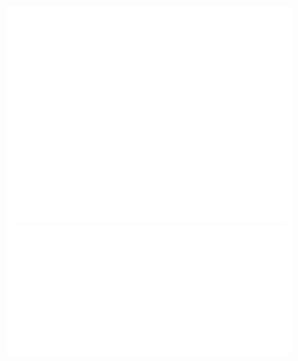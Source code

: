 ![Metrics](/images/github-metrics.svg)
![Isometric commit calendar](/images/metrics.plugin.isocalendar.svg)
